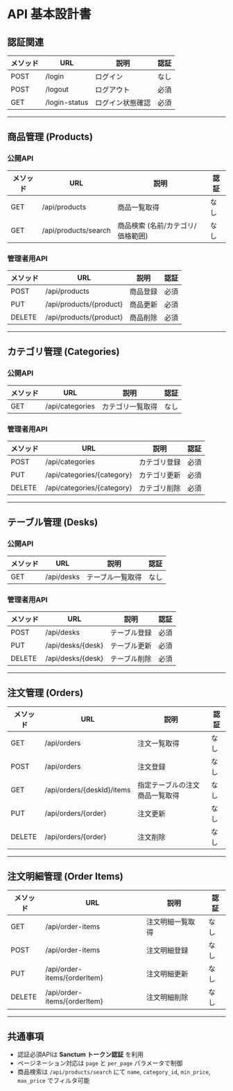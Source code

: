 # API 基本設計書

## 認証関連

| メソッド | URL | 説明 | 認証 |
|----------|-----|------|------|
| POST | /login | ログイン | なし |
| POST | /logout | ログアウト | 必須 |
| GET | /login-status | ログイン状態確認 | 必須 |

---

## 商品管理 (Products)

### 公開API

| メソッド | URL | 説明 | 認証 |
|----------|-----|------|------|
| GET | /api/products | 商品一覧取得 | なし |
| GET | /api/products/search | 商品検索 (名前/カテゴリ/価格範囲) | なし |

### 管理者用API

| メソッド | URL | 説明 | 認証 |
|----------|-----|------|------|
| POST | /api/products | 商品登録 | 必須 |
| PUT | /api/products/{product} | 商品更新 | 必須 |
| DELETE | /api/products/{product} | 商品削除 | 必須 |

---

## カテゴリ管理 (Categories)

### 公開API

| メソッド | URL | 説明 | 認証 |
|----------|-----|------|------|
| GET | /api/categories | カテゴリ一覧取得 | なし |

### 管理者用API

| メソッド | URL | 説明 | 認証 |
|----------|-----|------|------|
| POST | /api/categories | カテゴリ登録 | 必須 |
| PUT | /api/categories/{category} | カテゴリ更新 | 必須 |
| DELETE | /api/categories/{category} | カテゴリ削除 | 必須 |

---

## テーブル管理 (Desks)

### 公開API

| メソッド | URL | 説明 | 認証 |
|----------|-----|------|------|
| GET | /api/desks | テーブル一覧取得 | なし |

### 管理者用API

| メソッド | URL | 説明 | 認証 |
|----------|-----|------|------|
| POST | /api/desks | テーブル登録 | 必須 |
| PUT | /api/desks/{desk} | テーブル更新 | 必須 |
| DELETE | /api/desks/{desk} | テーブル削除 | 必須 |

---

## 注文管理 (Orders)

| メソッド | URL | 説明 | 認証 |
|----------|-----|------|------|
| GET | /api/orders | 注文一覧取得 | なし |
| POST | /api/orders | 注文登録 | なし |
| GET | /api/orders/{deskId}/items | 指定テーブルの注文商品一覧取得 | なし |
| PUT | /api/orders/{order} | 注文更新 | なし |
| DELETE | /api/orders/{order} | 注文削除 | なし |

---

## 注文明細管理 (Order Items)

| メソッド | URL | 説明 | 認証 |
|----------|-----|------|------|
| GET | /api/order-items | 注文明細一覧取得 | なし |
| POST | /api/order-items | 注文明細登録 | なし |
| PUT | /api/order-items/{orderItem} | 注文明細更新 | なし |
| DELETE | /api/order-items/{orderItem} | 注文明細削除 | なし |

---

## 共通事項

- 認証必須APIは **Sanctum トークン認証** を利用
- ページネーション対応は `page` と `per_page` パラメータで制御
- 商品検索は `/api/products/search` にて `name`, `category_id`, `min_price`, `max_price` でフィルタ可能
